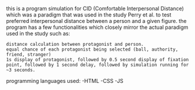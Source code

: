 this is a program simulation for CID (Comfortable Interpersonal Distance) which was a paradigm that was used in the study Perry et al. to test preferred interpersonal distance between a person and a given figure. the program has a few functionalities which closely mirror the actual paradigm used in the study such as:

    distance calculation between protagonist and person.
    equal chance of each protagonist being selected (ball, authority, friend, stranger)
    1s display of protagonist, followed by 0.5 second display of fixation point, followed by 1 second delay, followed by simulation running for ~3 seconds.

programming languages used: -HTML -CSS -JS
